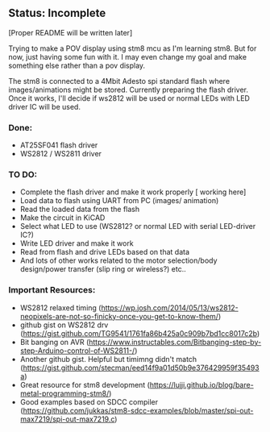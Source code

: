 ## Status: Incomplete

[Proper README will be written later]

Trying to make a POV display using stm8 mcu as I'm learning stm8. But for now, just having some fun with it. I may even change my goal and make something else rather than a pov display.

The stm8 is connected to a 4Mbit Adesto spi standard flash where images/animations might be stored. Currently preparing the flash driver. Once it works, I'll decide if ws2812 will be used or normal LEDs with LED driver IC will be used.

### Done:
- AT25SF041 flash driver
- WS2812 / WS2811 driver

### TO DO:
- Complete the flash driver and make it work properly [ working here]
- Load data to flash using UART from PC (images/ animation)
- Read the loaded data from the flash
- Make the circuit in KiCAD
- Select what LED to use (WS2812? or normal LED with serial LED-driver IC?)
- Write LED driver and make it work
- Read from flash and drive LEDs based on that data
- And lots of other works related to the motor selection/body design/power transfer (slip ring or wireless?) etc..

### Important Resources:
- WS2812 relaxed timing (https://wp.josh.com/2014/05/13/ws2812-neopixels-are-not-so-finicky-once-you-get-to-know-them/)
- github gist on WS2812 drv (https://gist.github.com/TG9541/1761fa86b425a0c909b7bd1cc8017c2b)
- Bit banging on AVR (https://www.instructables.com/Bitbanging-step-by-step-Arduino-control-of-WS2811-/)
- Another github gist. Helpful but timimng didn't match (https://gist.github.com/stecman/eed14f9a01d50b9e376429959f35493a)
- Great resource for stm8 development (https://lujji.github.io/blog/bare-metal-programming-stm8/)
- Good examples based on SDCC compiler (https://github.com/jukkas/stm8-sdcc-examples/blob/master/spi-out-max7219/spi-out-max7219.c)
